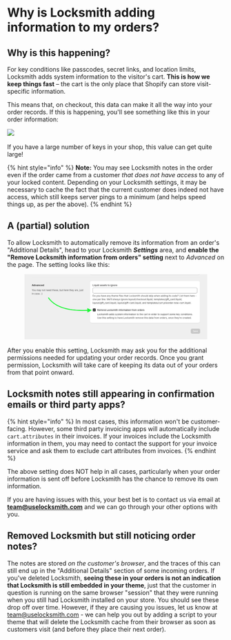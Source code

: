 # Why is Locksmith adding information to my orders?

## Why is this happening?

For key conditions like passcodes, secret links, and location limits, Locksmith adds system information to the visitor's cart. **This is how we keep things fast** – the cart is the only place that Shopify can store visit-specific information.

This means that, on checkout, this data can make it all the way into your order records. If this is happening, you'll see something like this in your order information:

![](https://d33v4339jhl8k0.cloudfront.net/docs/assets/5ddd799f2c7d3a7e9ae472fc/images/5e1cee9704286364bc93d58c/5e1cee2660d81.png)

If you have a large number of keys in your shop, this value can get quite large!

{% hint style="info" %}
**Note:** You may see Locksmith notes in the order even if the order came from a customer _that does not have access_ to any of your locked content. Depending on your Locksmith settings, it may be necessary to cache the fact that the current customer does indeed not have access, which still keeps server pings to a minimum (and helps speed things up, as per the above).
{% endhint %}

## A (partial) solution

To allow Locksmith to automatically remove its information from an order's "Additional Details", head to your Locksmith _**Settings**_ area, and **enable the "Remove Locksmith information from orders" setting** next to _Advanced_ on the page. The setting looks like this:

<figure><img src="../../.gitbook/assets/Screenshot 2024-06-06 at 12.22.41 PM.png" alt=""><figcaption></figcaption></figure>

After you enable this setting, Locksmith may ask you for the additional permissions needed for updating your order records. Once you grant permission, Locksmith will take care of keeping its data out of your orders from that point onward.

## Locksmith notes still appearing in confirmation emails or third party apps?

{% hint style="info" %}
In most cases, this information won't be customer-facing. However, some third party invoicing apps will automatically include `cart.attributes` in their invoices. If your invoices include the Locksmith information in them, you may need to contact the support for your invoice service and ask them to exclude cart attributes from invoices.
{% endhint %}

The above setting does NOT help in all cases, particularly when your order information is sent off before Locksmith has the chance to remove its own information.

If you are having issues with this, your best bet is to contact us via email at **team@uselocksmith.com** and we can go through your other options with you.

## Removed Locksmith but still noticing order notes?

The notes are stored _on the customer's browser_, and the traces of this can still end up in the "Additional Details" section of some incoming orders. If you've deleted Locksmith, **seeing these in your orders is not an indication that Locksmith is still embedded in your theme**, just that the customer in question is running on the same browser "session" that they were running when you still had Locksmith installed on your store. You should see these drop off over time. However, if they are causing you issues, let us know at team@uselocksmith.com - we can help you out by adding a script to your theme that will delete the Locksmith cache from their browser as soon as customers visit (and before they place their next order).
